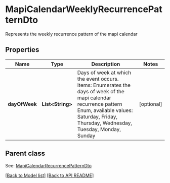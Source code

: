# MapiCalendarWeeklyRecurrencePatternDto

Represents the weekly recurrence pattern of the mapi calendar             

## Properties
Name | Type | Description | Notes
------------ | ------------- | ------------- | -------------
**dayOfWeek** | **List&lt;String&gt;** | Days of week at which the event occurs.              Items: Enumerates the days of week of the mapi calendar recurrence pattern Enum, available values: Saturday, Friday, Thursday, Wednesday, Tuesday, Monday, Sunday |  [optional]

## Parent class

See: [MapiCalendarRecurrencePatternDto](MapiCalendarRecurrencePatternDto.md)



[[Back to Model list]](Models.md) [[Back to API README]](README.md)
